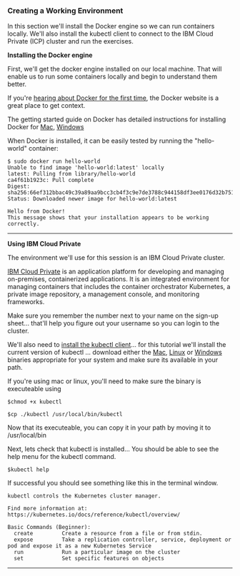 

### Creating a Working Environment
In this section we'll install the Docker engine so we can run containers locally. We'll also install the kubectl client to connect to the IBM Cloud Private (ICP) cluster and run the exercises.

**Installing the Docker engine**

First, we'll get the docker engine installed on our local machine. That will enable us to run some containers locally and begin to understand them better.

If you're [hearing about Docker for the first time](https://www.docker.com/what-container), the Docker website is a great place to get context.

The getting started guide on Docker has detailed instructions for installing Docker for [Mac](https://store.docker.com/editions/community/docker-ce-desktop-mac), [Windows](https://store.docker.com/editions/community/docker-ce-desktop-windows)

When Docker is installed, it can be easily tested by running the "hello-world" container:
```
$ sudo docker run hello-world
Unable to find image 'hello-world:latest' locally
latest: Pulling from library/hello-world
ca4f61b1923c: Pull complete
Digest: sha256:66ef312bbac49c39a89aa9bcc3cb4f3c9e7de3788c944158df3ee0176d32b751
Status: Downloaded newer image for hello-world:latest

Hello from Docker!
This message shows that your installation appears to be working correctly.
```

---

**Using IBM Cloud Private**

The environment we'll use for this session is an IBM Cloud Private cluster.

[IBM Cloud Private](https://www.youtube.com/watch?v=yzXA3qhfaq0) is an application platform for developing and managing on-premises, containerized applications. It is an integrated environment for managing containers that includes the container orchestrator Kubernetes, a private image repository, a management console, and monitoring frameworks.

Make sure you remember the number next to your name on the sign-up sheet... that'll help you figure out your username so you can login to the cluster.


We'll also need to [install the kubectl client](https://kubernetes.io/docs/tasks/tools/install-kubectl/#install-kubectl-binary-via-curl)... for this tutorial we'll install the current version of kubectl ... download either the [Mac](https://dl.k8s.io/v1.10.0/kubernetes-client-darwin-amd64.tar.gz), [Linux](https://dl.k8s.io/v1.10.0/kubernetes-client-linux-amd64.tar.gz) or [Windows](https://dl.k8s.io/v1.10.0/kubernetes-client-windows-amd64.tar.gz) binaries appropriate for your system and make sure its available in your path.

If you're using mac or linux, you'll need to make sure the binary is executeable using
```
$chmod +x kubectl

$cp ./kubectl /usr/local/bin/kubectl
```

Now that its executeable, you can copy it in your path by moving it to /usr/local/bin

Next, lets check that kubectl is installed... You should be able to see the help menu for the kubectl command.

```
$kubectl help

```

If successful you should see something like this in the terminal window.

```
kubectl controls the Kubernetes cluster manager.

Find more information at: https://kubernetes.io/docs/reference/kubectl/overview/

Basic Commands (Beginner):
  create         Create a resource from a file or from stdin.
  expose         Take a replication controller, service, deployment or pod and expose it as a new Kubernetes Service
  run            Run a particular image on the cluster
  set            Set specific features on objects
  ```


---
